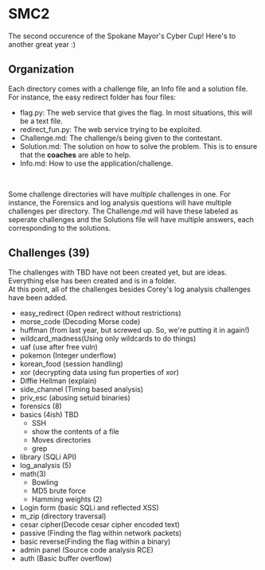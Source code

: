 # SMC2
The second occurence of the Spokane Mayor's Cyber Cup! Here's to another great year :)

## Organization
Each directory comes with a challenge file, an Info file and a solution file.   
For instance, the easy redirect folder has four files: 
- flag.py: The web service that gives the flag. In most situations, this will be a text file. 
- redirect_fun.py: The web service trying to be exploited. 
- Challenge.md: The challenge/s being given to the contestant.
- Solution.md: The solution on how to solve the problem. This is to ensure that the **coaches** are able to help. 
- Info.md: How to use the application/challenge. 
<br/>

Some challenge directories will have *multiple* challenges in one. For instance, the Forensics and log analysis questions will have multiple challenges per directory. The Challenge.md will have these labeled as seperate challenges and the Solutions file will have multiple answers, each corresponding to the solutions. 

## Challenges (39)
The challenges with TBD have not been created yet, but are ideas. Everything else has been created and is in a folder.   
At this point, all of the challenges besides Corey's log analysis challenges have been added. 

- easy_redirect (Open redirect without restrictions)
- morse_code (Decoding Morse code) 
- huffman (from last year, but screwed up. So, we're putting it in again!)
- wildcard_madness(Using only wildcards to do things)
- uaf (use after free vuln)
- pokemon (Integer underflow)
- korean_food (session handling) 
- xor (decrypting data using fun properties of xor)
- Diffie Hellman (explain)
- side_channel (Timing based analysis)
- priv_esc (abusing setuid binaries) 
- forensics (8)
- basics (4ish) TBD
    - SSH 
    - show the contents of a file 
    - Moves directories
    - grep 
- library (SQLi API)
- log_analysis (5)
- math(3)
    - Bowling 
    - MD5 brute force 
    - Hamming weights (2) 
- Login form (basic SQLi and reflected XSS)
- m_zip (directory traversal)
- cesar cipher(Decode cesar cipher encoded text) 
- passive (Finding the flag within network packets)
- basic reverse(Finding the flag within a binary) 
- admin panel (Source code analysis RCE) 
- auth (Basic buffer overflow) 
